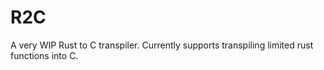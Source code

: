 # R2C

A very WIP Rust to C transpiler. Currently supports transpiling limited rust functions into C.